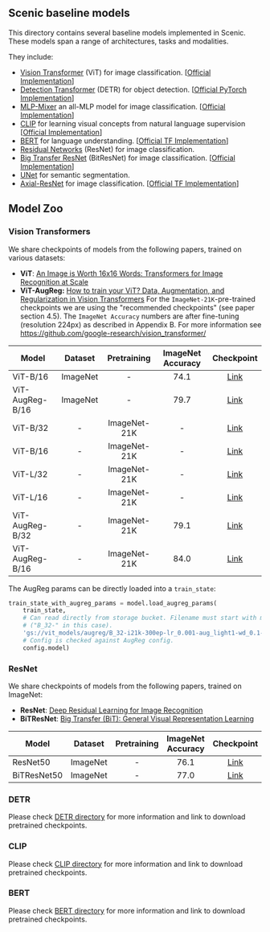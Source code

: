 ## Scenic baseline models
This directory contains several baseline models implemented in Scenic.
These models span a range of architectures, tasks and modalities.

They include:

 * [Vision Transformer](https://arxiv.org/abs/2010.11929) (ViT) for image classification. [[Official Implementation](https://github.com/google-research/vision_transformer#vision-transformer)]
 * [Detection Transformer](https://arxiv.org/abs/2005.12872) (DETR) for object detection. [[Official PyTorch Implementation](https://github.com/facebookresearch/detr)]
 * [MLP-Mixer](https://arxiv.org/abs/2105.01601) an all-MLP model for image classification. [[Official Implementation](https://github.com/google-research/vision_transformer#mlp-mixer)]
 * [CLIP](https://arxiv.org/abs/2103.00020) for learning visual concepts from natural language supervision [[Official Implementation](https://github.com/openai/CLIP/tree/main/clip)]
 * [BERT](https://arxiv.org/abs/1810.04805) for language understanding. [[Official TF Implementation](https://github.com/google-research/bert)]
 * [Residual Networks](https://arxiv.org/abs/1512.03385) (ResNet) for image classification.
 * [Big Transfer ResNet](https://arxiv.org/abs/1912.11370) (BitResNet) for image classification. [[Official Implementation](https://github.com/google-research/big_transfer)]
 * [UNet](http://arxiv.org/abs/1505.04597) for semantic segmentation.
 * [Axial-ResNet](https://arxiv.org/abs/2003.07853) for image classification. [[Official TF Implementation](https://github.com/csrhddlam/axial-deeplab)]


## Model Zoo

### Vision Transformers
We share checkpoints of models from the following papers, trained on various
datasets:

- **ViT**: [An Image is Worth 16x16 Words: Transformers for Image Recognition at Scale](https://arxiv.org/abs/2010.11929)
- **ViT-AugReg:** [How to train your ViT? Data, Augmentation, and Regularization in Vision Transformers](https://arxiv.org/abs/2106.10270)
  For the `ImageNet-21K`-pre-trained checkpoints we are using the "recommended
  checkpoints" (see paper section 4.5). The `ImageNet Accuracy` numbers are
  after fine-tuning (resolution 224px) as described in Appendix B. For more
  information see https://github.com/google-research/vision_transformer/

| Model | Dataset | Pretraining | ImageNet Accuracy | Checkpoint |
|-------|:-:|:-:|:-:|:-:|
| ViT-B/16            | ImageNet |       -        |  74.1 |  [Link](https://storage.googleapis.com/scenic-bucket/baselines/ViT_B_16_ImageNet1k) |
| ViT-AugReg-B/16     | ImageNet |       -        |  79.7 |  [Link](https://storage.googleapis.com/scenic-bucket/baselines/ViT-AugReg_B_16_ImageNet1k) |
| ViT-B/32            |     -    |  ImageNet-21K  |   -   |  [Link](https://storage.googleapis.com/scenic-bucket/baselines/ViT_B_32_ImageNet21k) |
| ViT-B/16            |     -    |  ImageNet-21K  |   -   |  [Link](https://storage.googleapis.com/scenic-bucket/baselines/ViT_B_16_ImageNet21k) |
| ViT-L/32            |     -    |  ImageNet-21K  |   -   |  [Link](https://storage.googleapis.com/scenic-bucket/baselines/ViT_L_32_ImageNet21k) |
| ViT-L/16            |     -    |  ImageNet-21K  |   -   |  [Link](https://storage.googleapis.com/scenic-bucket/baselines/ViT_L_16_ImageNet21k) |
| ViT-AugReg-B/32     |     -    |  ImageNet-21K  |  79.1 |  [Link](https://storage.googleapis.com/vit_models/augreg/B_32-i21k-300ep-lr_0.001-aug_light1-wd_0.1-do_0.0-sd_0.0.npz) |
| ViT-AugReg-B/16     |     -    |  ImageNet-21K  |  84.0 |  [Link](https://storage.googleapis.com/vit_models/augreg/B_16-i21k-300ep-lr_0.001-aug_medium1-wd_0.1-do_0.0-sd_0.0.npz) |

The AugReg params can be directly loaded into a `train_state`:

```python
train_state_with_augreg_params = model.load_augreg_params(
    train_state,
    # Can read directly from storage bucket. Filename must start with model name
    # ("B_32-" in this case).
    'gs://vit_models/augreg/B_32-i21k-300ep-lr_0.001-aug_light1-wd_0.1-do_0.0-sd_0.0.npz',
    # Config is checked against AugReg config.
    config.model)
```


### ResNet
We share checkpoints of models from the following papers, trained on ImageNet:

- **ResNet**: [Deep Residual Learning for Image Recognition](https://arxiv.org/abs/1512.03385)
- **BiTResNet**: [Big Transfer (BiT): General Visual Representation Learning](https://arxiv.org/abs/1912.11370)

| Model | Dataset | Pretraining | ImageNet Accuracy | Checkpoint |
|-------|:-:|:-:|:-:|:-:|
| ResNet50         | ImageNet |       -        |  76.1 |  [Link](https://storage.googleapis.com/scenic-bucket/baselines/ResNet50_ImageNet1k) |
| BiTResNet50      | ImageNet |       -        |  77.0 |  [Link](https://storage.googleapis.com/scenic-bucket/baselines/BiTResNet50_ImageNet1k) |


### DETR
Please check [DETR directory](detr) for more information and link to download
pretrained checkpoints.


### CLIP
Please check [CLIP directory](clip) for more information and link to download
pretrained checkpoints.


### BERT
Please check [BERT directory](bert) for more information and link to download
pretrained checkpoints.

